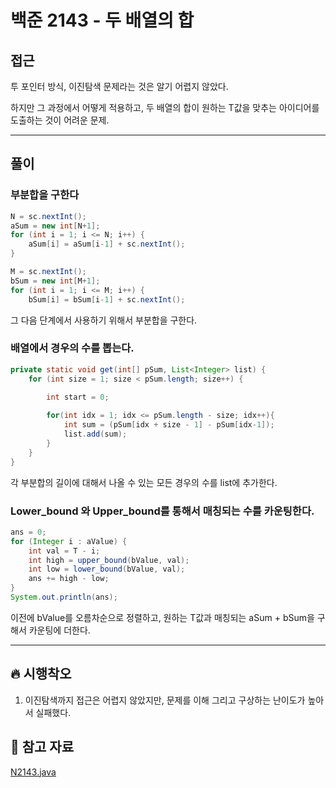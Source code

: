 # 백준 2143 - 두 배열의 합

## 접근

투 포인터 방식, 이진탐색 문제라는 것은 알기 어렵지 않았다.

하지만 그 과정에서 어떻게 적용하고, 두 배열의 합이 원하는 T값을 맞추는 아이디어를 도출하는 것이 어려운 문제.

---
## 풀이

### 부분합을 구한다

```java
N = sc.nextInt(); 
aSum = new int[N+1];
for (int i = 1; i <= N; i++) {
    aSum[i] = aSum[i-1] + sc.nextInt(); 
}

M = sc.nextInt();
bSum = new int[M+1];
for (int i = 1; i <= M; i++) {
    bSum[i] = bSum[i-1] + sc.nextInt(); 
```

그 다음 단계에서 사용하기 위해서 부분합을 구한다.


### 배열에서 경우의 수를 뽑는다.


```java
private static void get(int[] pSum, List<Integer> list) {
    for (int size = 1; size < pSum.length; size++) {

        int start = 0;
        
        for(int idx = 1; idx <= pSum.length - size; idx++){
            int sum = (pSum[idx + size - 1] - pSum[idx-1]);
            list.add(sum);
        }
    }
}
```

각 부분합의 길이에 대해서 나올 수 있는 모든 경우의 수를 list에 추가한다.

### Lower_bound 와 Upper_bound를 통해서 매칭되는 수를 카운팅한다.

```java
ans = 0;
for (Integer i : aValue) {
    int val = T - i;
    int high = upper_bound(bValue, val);
    int low = lower_bound(bValue, val);
    ans += high - low;
}
System.out.println(ans);
```

이전에 bValue를 오름차순으로 정렬하고, 원하는 T값과 매칭되는 aSum + bSum을 구해서 카운팅에 더한다.


--- 
## 🔥 시행착오

1. 이진탐색까지 접근은 어렵지 않았지만, 문제를 이해 그리고 구상하는 난이도가 높아서 실패했다.





## 💌 참고 자료

[N2143.java](https://github.com/Rurril/Problem-Solving/blob/Test/Problem-Solving/PS/BinarySearch/N2143_sub.java)


